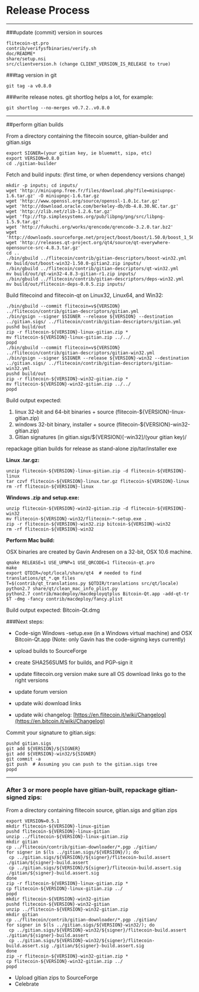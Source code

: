Release Process
====================

* * *

###update (commit) version in sources


	flitecoin-qt.pro
	contrib/verifysfbinaries/verify.sh
	doc/README*
	share/setup.nsi
	src/clientversion.h (change CLIENT_VERSION_IS_RELEASE to true)

###tag version in git

	git tag -a v0.8.0

###write release notes. git shortlog helps a lot, for example:

	git shortlog --no-merges v0.7.2..v0.8.0

* * *

##perform gitian builds

 From a directory containing the flitecoin source, gitian-builder and gitian.sigs
  
	export SIGNER=(your gitian key, ie bluematt, sipa, etc)
	export VERSION=0.8.0
	cd ./gitian-builder

 Fetch and build inputs: (first time, or when dependency versions change)

	mkdir -p inputs; cd inputs/
	wget 'http://miniupnp.free.fr/files/download.php?file=miniupnpc-1.6.tar.gz' -O miniupnpc-1.6.tar.gz
	wget 'http://www.openssl.org/source/openssl-1.0.1c.tar.gz'
	wget 'http://download.oracle.com/berkeley-db/db-4.8.30.NC.tar.gz'
	wget 'http://zlib.net/zlib-1.2.6.tar.gz'
	wget 'ftp://ftp.simplesystems.org/pub/libpng/png/src/libpng-1.5.9.tar.gz'
	wget 'http://fukuchi.org/works/qrencode/qrencode-3.2.0.tar.bz2'
	wget 'http://downloads.sourceforge.net/project/boost/boost/1.50.0/boost_1_50_0.tar.bz2'
	wget 'http://releases.qt-project.org/qt4/source/qt-everywhere-opensource-src-4.8.3.tar.gz'
	cd ..
	./bin/gbuild ../flitecoin/contrib/gitian-descriptors/boost-win32.yml
	mv build/out/boost-win32-1.50.0-gitian2.zip inputs/
	./bin/gbuild ../flitecoin/contrib/gitian-descriptors/qt-win32.yml
	mv build/out/qt-win32-4.8.3-gitian-r1.zip inputs/
	./bin/gbuild ../flitecoin/contrib/gitian-descriptors/deps-win32.yml
	mv build/out/flitecoin-deps-0.0.5.zip inputs/

 Build flitecoind and flitecoin-qt on Linux32, Linux64, and Win32:
  
	./bin/gbuild --commit flitecoin=v${VERSION} ../flitecoin/contrib/gitian-descriptors/gitian.yml
	./bin/gsign --signer $SIGNER --release ${VERSION} --destination ../gitian.sigs/ ../flitecoin/contrib/gitian-descriptors/gitian.yml
	pushd build/out
	zip -r flitecoin-${VERSION}-linux-gitian.zip *
	mv flitecoin-${VERSION}-linux-gitian.zip ../../
	popd
	./bin/gbuild --commit flitecoin=v${VERSION} ../flitecoin/contrib/gitian-descriptors/gitian-win32.yml
	./bin/gsign --signer $SIGNER --release ${VERSION}-win32 --destination ../gitian.sigs/ ../flitecoin/contrib/gitian-descriptors/gitian-win32.yml
	pushd build/out
	zip -r flitecoin-${VERSION}-win32-gitian.zip *
	mv flitecoin-${VERSION}-win32-gitian.zip ../../
	popd

  Build output expected:

  1. linux 32-bit and 64-bit binaries + source (flitecoin-${VERSION}-linux-gitian.zip)
  2. windows 32-bit binary, installer + source (flitecoin-${VERSION}-win32-gitian.zip)
  3. Gitian signatures (in gitian.sigs/${VERSION}[-win32]/(your gitian key)/

repackage gitian builds for release as stand-alone zip/tar/installer exe

**Linux .tar.gz:**

	unzip flitecoin-${VERSION}-linux-gitian.zip -d flitecoin-${VERSION}-linux
	tar czvf flitecoin-${VERSION}-linux.tar.gz flitecoin-${VERSION}-linux
	rm -rf flitecoin-${VERSION}-linux

**Windows .zip and setup.exe:**

	unzip flitecoin-${VERSION}-win32-gitian.zip -d flitecoin-${VERSION}-win32
	mv flitecoin-${VERSION}-win32/flitecoin-*-setup.exe .
	zip -r flitecoin-${VERSION}-win32.zip bitcoin-${VERSION}-win32
	rm -rf flitecoin-${VERSION}-win32

**Perform Mac build:**

  OSX binaries are created by Gavin Andresen on a 32-bit, OSX 10.6 machine.

	qmake RELEASE=1 USE_UPNP=1 USE_QRCODE=1 flitecoin-qt.pro
	make
	export QTDIR=/opt/local/share/qt4  # needed to find translations/qt_*.qm files
	T=$(contrib/qt_translations.py $QTDIR/translations src/qt/locale)
	python2.7 share/qt/clean_mac_info_plist.py
	python2.7 contrib/macdeploy/macdeployqtplus Bitcoin-Qt.app -add-qt-tr $T -dmg -fancy contrib/macdeploy/fancy.plist

 Build output expected: Bitcoin-Qt.dmg

###Next steps:

* Code-sign Windows -setup.exe (in a Windows virtual machine) and
  OSX Bitcoin-Qt.app (Note: only Gavin has the code-signing keys currently)

* upload builds to SourceForge

* create SHA256SUMS for builds, and PGP-sign it

* update flitecoin.org version
  make sure all OS download links go to the right versions

* update forum version

* update wiki download links

* update wiki changelog: [https://en.flitecoin.it/wiki/Changelog](https://en.bitcoin.it/wiki/Changelog)

Commit your signature to gitian.sigs:

	pushd gitian.sigs
	git add ${VERSION}/${SIGNER}
	git add ${VERSION}-win32/${SIGNER}
	git commit -a
	git push  # Assuming you can push to the gitian.sigs tree
	popd

-------------------------------------------------------------------------

### After 3 or more people have gitian-built, repackage gitian-signed zips:

From a directory containing flitecoin source, gitian.sigs and gitian zips

	export VERSION=0.5.1
	mkdir flitecoin-${VERSION}-linux-gitian
	pushd flitecoin-${VERSION}-linux-gitian
	unzip ../flitecoin-${VERSION}-linux-gitian.zip
	mkdir gitian
	cp ../flitecoin/contrib/gitian-downloader/*.pgp ./gitian/
	for signer in $(ls ../gitian.sigs/${VERSION}/); do
	 cp ../gitian.sigs/${VERSION}/${signer}/flitecoin-build.assert ./gitian/${signer}-build.assert
	 cp ../gitian.sigs/${VERSION}/${signer}/flitecoin-build.assert.sig ./gitian/${signer}-build.assert.sig
	done
	zip -r flitecoin-${VERSION}-linux-gitian.zip *
	cp flitecoin-${VERSION}-linux-gitian.zip ../
	popd
	mkdir flitecoin-${VERSION}-win32-gitian
	pushd flitecoin-${VERSION}-win32-gitian
	unzip ../flitecoin-${VERSION}-win32-gitian.zip
	mkdir gitian
	cp ../flitecoin/contrib/gitian-downloader/*.pgp ./gitian/
	for signer in $(ls ../gitian.sigs/${VERSION}-win32/); do
	 cp ../gitian.sigs/${VERSION}-win32/${signer}/flitecoin-build.assert ./gitian/${signer}-build.assert
	 cp ../gitian.sigs/${VERSION}-win32/${signer}/flitecoin-build.assert.sig ./gitian/${signer}-build.assert.sig
	done
	zip -r flitecoin-${VERSION}-win32-gitian.zip *
	cp flitecoin-${VERSION}-win32-gitian.zip ../
	popd

- Upload gitian zips to SourceForge
- Celebrate 
